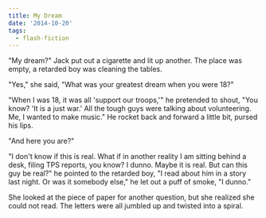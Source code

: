 ```yaml
---
title: My Dream
date: '2014-10-20'
tags:
  - flash-fiction
---
```


"My dream?" Jack put out a cigarette and lit up another. The place was empty, a
retarded boy was cleaning the tables.

<!-- truncate -->

"Yes," she said, "What was your greatest dream when you were 18?"

"When I was 18, it was all 'support our troops,'" he pretended to shout, "You
know? 'It is a just war.' All the tough guys were talking about volunteering.
Me, I wanted to make music." He rocket back and forward a little bit, pursed his
lips.

"And here you are?"

"I don't know if this is real. What if in another reality I am sitting behind a
desk, filing TPS reports, you know? I dunno. Maybe it is real. But can this guy
be real?" he pointed to the retarded boy, "I read about him in a story last
night. Or was it somebody else," he let out a puff of smoke, "I dunno."

She looked at the piece of paper for another question, but she realized she
could not read. The letters were all jumbled up and twisted into a spiral.
